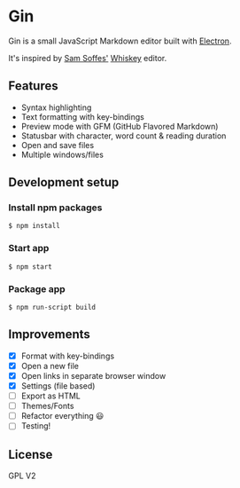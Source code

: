 # Gin

Gin is a small JavaScript Markdown editor built with [Electron](http://electron.atom.io).

It's inspired by [Sam Soffes'](https://github.com/soffes) [Whiskey](http://usewhiskey.com) editor.

## Features

- Syntax highlighting
- Text formatting with key-bindings
- Preview mode with GFM (GitHub Flavored Markdown)
- Statusbar with character, word count & reading duration
- Open and save files
- Multiple windows/files

## Development setup

### Install npm packages

```
$ npm install
```

### Start app

```
$ npm start
```

### Package app

```
$ npm run-script build
```

## Improvements

- [x] Format with key-bindings
- [x] Open a new file
- [x] Open links in separate browser window
- [x] Settings (file based)
- [ ] Export as HTML
- [ ] Themes/Fonts
- [ ] Refactor everything 😃
- [ ] Testing!

## License

GPL V2
